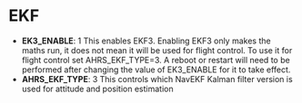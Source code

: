 # EKF

* **EK3_ENABLE**: 1
This enables EKF3. Enabling EKF3 only makes the maths run, it does not mean it will be used for flight control. To use it for flight control set AHRS_EKF_TYPE=3. A reboot or restart will need to be performed after changing the value of EK3_ENABLE for it to take effect.
* **AHRS_EKF_TYPE**: 3
This controls which NavEKF Kalman filter version is used for attitude and position estimation
